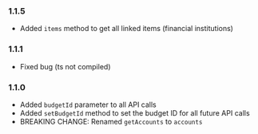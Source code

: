 ### 1.1.5

-   Added `items` method to get all linked items (financial institutions)

### 1.1.1

-   Fixed bug (ts not compiled)

### 1.1.0

-   Added `budgetId` parameter to all API calls
-   Added `setBudgetId` method to set the budget ID for all future API calls
-   BREAKING CHANGE: Renamed `getAccounts` to `accounts`
